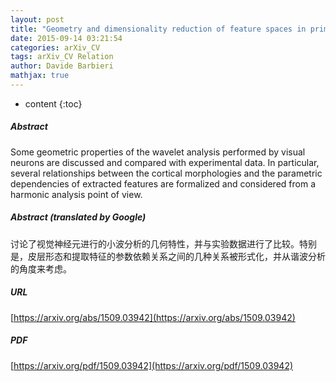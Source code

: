```yaml
---
layout: post
title: "Geometry and dimensionality reduction of feature spaces in primary visual cortex"
date: 2015-09-14 03:21:54
categories: arXiv_CV
tags: arXiv_CV Relation
author: Davide Barbieri
mathjax: true
---
```


* content
{:toc}

##### Abstract
Some geometric properties of the wavelet analysis performed by visual neurons are discussed and compared with experimental data. In particular, several relationships between the cortical morphologies and the parametric dependencies of extracted features are formalized and considered from a harmonic analysis point of view.

##### Abstract (translated by Google)
讨论了视觉神经元进行的小波分析的几何特性，并与实验数据进行了比较。特别是，皮层形态和提取特征的参数依赖关系之间的几种关系被形式化，并从谐波分析的角度来考虑。

##### URL
[https://arxiv.org/abs/1509.03942](https://arxiv.org/abs/1509.03942)

##### PDF
[https://arxiv.org/pdf/1509.03942](https://arxiv.org/pdf/1509.03942)

